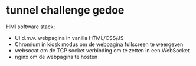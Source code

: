 # tunnel challenge gedoe

HMI software stack:

- UI d.m.v. webpagina in vanilla HTML/CSS/JS
- Chromium in kiosk modus om de webpagina fullscreen te weergeven
- websocat om de TCP socket verbinding om te zetten in een WebSocket
- nginx om de webpagina te hosten

